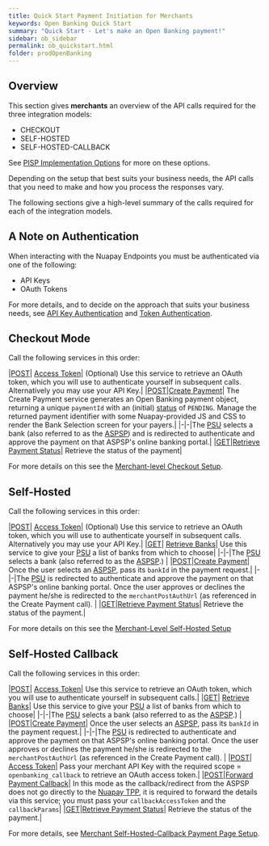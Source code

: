 ```yaml
---
title: Quick Start Payment Initiation for Merchants
keywords: Open Banking Quick Start
summary: "Quick Start - Let's make an Open Banking payment!"
sidebar: ob_sidebar
permalink: ob_quickstart.html
folder: prodOpenBanking
---
```


## Overview

This section gives **merchants** an overview of the API calls required for the three integration models:

* CHECKOUT
* SELF-HOSTED
* SELF-HOSTED-CALLBACK

See [PISP Implementation Options](ob_pispimplementations.html) for more on these options.

Depending on the setup that best suits your business needs, the API calls that you need to make and how you process the responses vary. 

The following sections give a high-level summary of the calls required for each of the integration models.

## A Note on Authentication

When interacting with the Nuapay Endpoints you must be authenticated via one of the following:

* API Keys
* OAuth Tokens

For more details, and to decide on the approach that suits your business needs, see [API Key Authentication](ob_merchantintegration.html#api-key-authentication) and [Token Authentication](ob_merchantintegration.html#token-authentication).
  

## Checkout Mode

Call the following services in this order:

|[<span class="label label-info">POST</span>](ob_partnerintegration.html#api-details---post-tokens)| [Access Token](ob_partnerintegration.html#api-details---post-tokens)| (Optional) Use this service to retrieve an OAuth token, which you will use to authenticate yourself in subsequent calls. Alternatively you may use your API Key.|
|[<span class="label label-info">POST</span>](ob_createpayment.html#create-payment-endpoint)|[Create Payment](ob_createpayment.html#create-payment-endpoint)| The Create Payment service generates an Open Banking payment object, returning a unique `paymentId` with an (initial) [status](ob_paymentstatuses.html) of `PENDING`. Manage the returned payment identifier with some Nuapay-provided JS and CSS to render the Bank Selection screen for your payers.|
|-|-|The <a href="#" data-toggle="tooltip" data-original-title="{{site.data.glossary.psu}}">PSU</a> selects a bank (also referred to as the <a href="#" data-toggle="tooltip" data-original-title="{{site.data.glossary.aspsp}}">ASPSP</a>) and is redirected to authenticate and approve the payment on that ASPSP's online banking portal.|
|[<span class="label label-success">GET</span>](ob_retrievepayment.html#retrieve-payment-endpoint)|[Retrieve Payment Status](ob_retrievepayment.html#retrieve-payment-endpoint)| Retrieve the status of the payment|

For more details on this see the [Merchant-level Checkout Setup](ob_checkoutoverviewmerch.html). 

## Self-Hosted

Call the following services in this order:

|[<span class="label label-info">POST</span>](ob_partnerintegration.html#api-details---post-tokens)| [Access Token](ob_partnerintegration.html#api-details---post-tokens)| (Optional) Use this service to retrieve an OAuth token, which you will use to authenticate yourself in subsequent calls. Alternatively you may use your API Key.|
|[<span class="label label-success">GET</span>](ob_getbank.html#retrieve-banks-endpoint)| [Retrieve Banks](ob_getbank.html#retrieve-banks-endpoint)| Use this service to give your <a href="#" data-toggle="tooltip" data-original-title="{{site.data.glossary.psu}}">PSU</a> a list of banks from which to choose|
|-|-|The <a href="#" data-toggle="tooltip" data-original-title="{{site.data.glossary.psu}}">PSU</a> selects a bank (also referred to as the <a href="#" data-toggle="tooltip" data-original-title="{{site.data.glossary.aspsp}}">ASPSP</a>.) |
|[<span class="label label-info">POST</span>](ob_createpayment.html#create-payment-endpoint)|[Create Payment](ob_createpayment.html#create-payment-endpoint)| Once the user selects an <a href="#" data-toggle="tooltip" data-original-title="{{site.data.glossary.aspsp}}">ASPSP</a>, pass its `bankId` in the payment request.|
|-|-|The <a href="#" data-toggle="tooltip" data-original-title="{{site.data.glossary.psu}}">PSU</a> is redirected to authenticate and approve the payment on that ASPSP's online banking portal. Once the user approves or declines the payment he/she is redirected to the `merchantPostAuthUrl` (as referenced in the Create Payment call). |
|[<span class="label label-success">GET</span>](ob_retrievepayment.html#retrieve-payment-endpoint)|[Retrieve Payment Status](ob_retrievepayment.html#retrieve-payment-endpoint)| Retrieve the status of the payment.|

For more details on this see the [Merchant-Level Self-Hosted Setup](ob_selfsetupoverviewmerch.html)

## Self-Hosted Callback

Call the following services in this order:

|[<span class="label label-info">POST</span>](ob_partnerintegration.html#api-details---post-tokens)| [Access Token](ob_partnerintegration.html#api-details---post-tokens)| Use this service to retrieve an OAuth token, which you will use to authenticate yourself in subsequent calls.|
|[<span class="label label-success">GET</span>](ob_getbank.html#retrieve-banks-endpoint)| [Retrieve Banks](ob_getbank.html#retrieve-banks-endpoint)| Use this service to give your <a href="#" data-toggle="tooltip" data-original-title="{{site.data.glossary.psu}}">PSU</a> a list of banks from which to choose|
|-|-|The <a href="#" data-toggle="tooltip" data-original-title="{{site.data.glossary.psu}}">PSU</a> selects a bank (also referred to as the <a href="#" data-toggle="tooltip" data-original-title="{{site.data.glossary.aspsp}}">ASPSP</a>.) |
|[<span class="label label-info">POST</span>](ob_createpayment.html#create-payment-endpoint)|[Create Payment](ob_createpayment.html#create-payment-endpoint)| Once the user selects an <a href="#" data-toggle="tooltip" data-original-title="{{site.data.glossary.aspsp}}">ASPSP</a>, pass its `bankId` in the payment request.|
|-|-|The <a href="#" data-toggle="tooltip" data-original-title="{{site.data.glossary.psu}}">PSU</a> is redirected to authenticate and approve the payment on that ASPSP's online banking portal. Once the user approves or declines the payment he/she is redirected to the `merchantPostAuthUrl` (as referenced in the Create Payment call). |
|[<span class="label label-info">POST</span>](ob_tokenmgmt.html#request-an-access-token)| [Access Token](ob_tokenmgmt.html#request-an-access-token)| Pass your merchant API Key with the required scope = `openbanking_callback` to retrieve an OAuth access token.|
|[<span class="label label-info">POST</span>](ob_paymentcallback.html#forward-payment-callback-endpoint)|[Forward Payment Callback](ob_paymentcallback.html#forward-payment-callback-endpoint)| In this mode as the callback/redirect from the ASPSP does not go directly to the <a href="#" data-toggle="tooltip" data-original-title="{{site.data.glossary.nupay_tpp}}">Nuapay TPP</a>, it is required to forward the details via this service; you must pass your `callbackAccessToken` and the `callbackParams`|
|[<span class="label label-success">GET</span>](ob_retrievepayment.html#retrieve-payment-endpoint)|[Retrieve Payment Status](ob_retrievepayment.html#retrieve-payment-endpoint)| Retrieve the status of the payment.|

For more details, see [Merchant Self-Hosted-Callback Payment Page Setup](ob_selfcallbackmerch.html).











